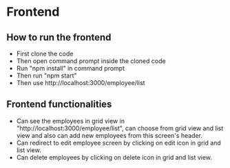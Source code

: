 # Frontend

## How to run the frontend

- First clone the code
- Then open command prompt inside the cloned code
- Run "npm install" in command prompt
- Then run "npm start"
- Then use http://localhost:3000/employee/list 

## Frontend functionalities

- Can see the employees in grid view in "http://localhost:3000/employee/list", 
  can choose from grid view and list view and also can add new employees from this screen's header.
- Can redirect to edit employee screen by clicking on edit icon in grid and list view.
- Can delete employees by clicking on delete icon in grid and list view.